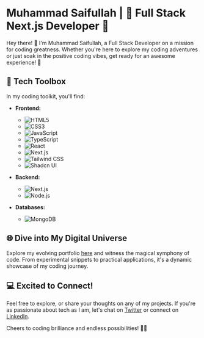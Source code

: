 # Muhammad Saifullah | 🚀 Full Stack Next.js Developer 🎉

Hey there! 👋 I'm Muhammad Saifullah, a Full Stack Developer on a mission for coding greatness. Whether you're here to explore my coding adventures or just soak in the positive coding vibes, get ready for an awesome experience! 🌟

## 🧰 Tech Toolbox

In my coding toolkit, you'll find:

- **Frontend:** 
  - ![HTML5](https://img.shields.io/badge/HTML5-E34F26?style=for-the-badge&logo=html5&logoColor=white)
  - ![CSS3](https://img.shields.io/badge/CSS3-1572B6?style=for-the-badge&logo=css3&logoColor=white)
  - ![JavaScript](https://img.shields.io/badge/JavaScript-F7DF1E?style=for-the-badge&logo=javascript&logoColor=black)
  - ![TypeScript](https://img.shields.io/badge/TypeScript-007ACC?style=for-the-badge&logo=typescript&logoColor=white)
  - ![React](https://img.shields.io/badge/React-61DAFB?style=for-the-badge&logo=react&logoColor=black)
  - ![Next.js](https://img.shields.io/badge/Next.js-000000?style=for-the-badge&logo=next.js&logoColor=white)
  - ![Tailwind CSS](https://img.shields.io/badge/Tailwind_CSS-38B2AC?style=for-the-badge&logo=tailwind-css&logoColor=white)
  - ![Shadcn UI](https://img.shields.io/badge/Shadcn_UI-38B2AC?style=for-the-badge&logo=shadcn-ui&logoColor=white)

- **Backend:** 
  - ![Next.js](https://img.shields.io/badge/Next.js-000000?style=for-the-badge&logo=next.js&logoColor=white)
  - ![Node.js](https://img.shields.io/badge/Node.js-339933?style=for-the-badge&logo=node.js&logoColor=white)

- **Databases:** 
  - ![MongoDB](https://img.shields.io/badge/MongoDB-47A248?style=for-the-badge&logo=mongodb&logoColor=white)

## 🌐 Dive into My Digital Universe

Explore my evolving portfolio [here](https://yourportfolio.com) and witness the magical symphony of code. From experimental snippets to practical applications, it's a dynamic showcase of my coding journey.

## 💻 Excited to Connect!

Feel free to explore, or share your thoughts on any of my projects. If you're as passionate about tech as I am, let's chat on [Twitter](https://twitter.com/yourhandle) or connect on [LinkedIn](https://www.linkedin.com/in/yourprofile).

Cheers to coding brilliance and endless possibilities! 🌈🚀
